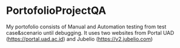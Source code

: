 # PortofolioProjectQA
My portofolio consists of Manual and Automation testing from test case&scenario until debugging. It uses two websites from Portal UAD (https://portal.uad.ac.id) and Jubelio (https://v2.jubelio.com)
